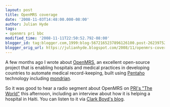 ```yaml
---
layout: post
title: OpenMRS coverage
date: '2008-11-03T14:48:00.000-08:00'
author: Julian Hyde
tags:
- openmrs pri bbc
modified_time: '2008-11-11T22:50:52.792-08:00'
blogger_id: tag:blogger.com,1999:blog-5672165237896126100.post-2623975210810048382
blogger_orig_url: https://julianhyde.blogspot.com/2008/11/openmrs-coverage.html
---
```


A few months ago I wrote about
[OpenMRS](https://julianhyde.blogspot.com/2007/09/openmrs.html),
an excellent open-source project that is enabling hospitals and
medical practices in developing countries to automate medical
record-keeping, built using [Pentaho](https://www.pentaho.org/)
technology including [mondrian](https://mondrian.pentaho.org/).

So it was good to hear a radio segment about OpenMRS on
[PRI's "The World"](http://www.theworld.org/) this afternoon,
including an interview about how it is helping a hospital in
Haiti. You can listen to it via
[Clark Boyd's blog](https://clarkboyd.wordpress.com/2008/10/07/wtp-213-openmrs-open-source-medical-record-systems-for-the-developing-world/).
